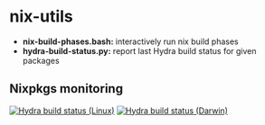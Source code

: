 # nix-utils

* **nix-build-phases.bash:** interactively run nix build phases
* **hydra-build-status.py:** report last Hydra build status for given packages

## Nixpkgs monitoring
[![Hydra build status (Linux)](https://github.com/imincik/nix-utils/actions/workflows/hydra-build-status-linux.yml/badge.svg)](https://github.com/imincik/nix-utils/actions/workflows/hydra-build-status-linux.yml)
[![Hydra build status (Darwin)](https://github.com/imincik/nix-utils/actions/workflows/hydra-build-status-darwin.yml/badge.svg)](https://github.com/imincik/nix-utils/actions/workflows/hydra-build-status-darwin.yml)